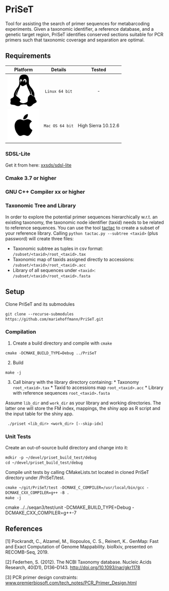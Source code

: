 # PriSeT
Tool for assisting the search of primer sequences for metabarcoding experiments. Given a taxonomic identifier, a reference database, and a genetic target region, PriSeT identifies conserved sections suitable for PCR primers such that taxonomic coverage and separation are optimal.

## Requirements

| **Platform**                       | **Details**            | **Tested** |
|:---------------------------------: | :--------------------: | :-----------: |
| <img src="./.github/Linux.svg" width="100" height="100" /> | `Linux 64 bit` | - |
| <img src="./.github/MacOS.svg" width="100" height="100" /> | `Mac OS 64 bit` | High Sierra 10.12.6 |

### SDSL-Lite

Get it from here: [xxsds/sdsl-lite](https://github.com/xxsds/sdsl-lite)


### Cmake 3.7 or higher

### GNU C++ Compiler xx or higher

<!---
### R for GUI
If not installed on your system yet, install `R` via your standard package manager. However, for MacOS I recommend not to install via `port`, but download the binaries from [CRAN](https://cran.r-project.org/bin/macosx), because I ran into installation errors when when trying to install `igraph` and others in an interactive `R` session. If you install the package from `cran.r-project.org`, open the `R.app`, go to the package installer (under `Packages & Data`), search for the below listed packages and click the install button.
If you use R in terminal, start an inter session, install the required `R` packages `shiny` and `DT` for table output, and `treemap` and `d3treeR` for an interactive tree map plot.
```shell
$ R
> install.packages("shiny")
> install.packages("DT")
> install.packages("igraph")
> install.packages("treemap")
```
To make the treemap interactive you need `d3treeR` hosted on github. To download it in an interactive session, follow these steps:
```R
> install.packages("devtools")
> library(devtools)
> install_github("d3treeR/d3treeR")
```

```shell
wget https://ftp.gnu.org/pub/gnu/libiconv/libiconv-1.15.tar.gz
tar -zxvf libiconv-1.15.tar.gz
cd libiconv-1.15
./configure --prefix=/usr/local
make
make install
```
-->


### Taxonomic Tree and Library
In order to explore the potential primer sequences hierarchically w.r.t. an existing taxonomy, the taxonomic node identifier (taxid) needs to be related to reference sequences.
You can use the tool [tactac](https://github.com/mariehoffmann/tactac) to create
a subset of your reference library. Calling `python tactac.py --subtree <taxid>` (plus password)
will create three files:
  * Taxonomic subtree as tuples in csv format: `/subset/<taxid>/root_<taxid>.tax`
  * Taxonomic map of taxids assigned directly to accessions: `/subset/<taxid>/root_<taxid>.acc`
  * Library of all sequences under `<taxid>`: `/subset/<taxid>/root_<taxid>.fasta`

## Setup
Clone PriSeT and its submodules
```shell
git clone --recurse-submodules https://github.com/mariehoffmann/PriSeT.git
```


### Compilation
  1. Create a build directory and compile with `cmake`
  ```shell
  cmake -DCMAKE_BUILD_TYPE=Debug ../PriSeT
  ```
  2. Build
  ```shell
  make -j
  ```

  3. Call binary with the library directory containing:
    * Taxonomy `root_<taxid>.tax`
    * Taxid to accessions map `root_<taxid>.acc`
    * Library with reference sequences `root_<taxid>.fasta`

 Assume `lib_dir` and `work_dir` as your library and working directories. The latter one will store the FM index, mappings, the shiny app as R script and the input table for the shiny app.
```shell
 ./priset <lib_dir> <work_dir> [--skip-idx]
 ```

### Unit Tests

Create an out-of-source build directory and change into it:

```shell
mdkir -p ~/devel/priset_build_test/debug
cd ~/devel/priset_build_test/debug
```

Compile unit tests by calling CMakeLists.txt located in cloned PriSeT directory under /PriSeT/test.
```shell
cmake ~/git/PriSeT/test -DCMAKE_C_COMPILER=/usr/local/bin/gcc -DCMAKE_CXX_COMPILER=g++ -B .
make -j
```

cmake ../../seqan3/test/unit -DCMAKE_BUILD_TYPE=Debug -DCMAKE_CXX_COMPILER=g++-7

## References
   [1] Pockrandt, C., Alzamel, M., Iliopoulos, C. S., Reinert, K.. GenMap: Fast and Exact Computation of Genome Mappability. bioRxiv, presented on RECOMB-Seq, 2019.

   [2] Federhen, S. (2012). The NCBI Taxonomy database. Nucleic Acids Research, 40(D1), D136–D143. http://doi.org/10.1093/nar/gkr1178

   [3] PCR primer design constraints: www.premierbiosoft.com/tech_notes/PCR_Primer_Design.html
